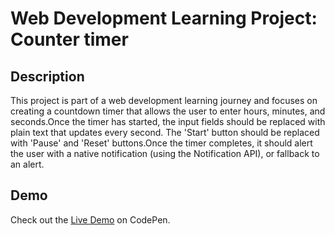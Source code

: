 # Web Development Learning Project: Counter timer

## Description

This project is part of a web development learning journey and focuses on creating a countdown timer that allows the user to enter hours, minutes, and seconds.Once the timer has started, the input fields should be replaced with plain text that updates every second. The 'Start' button should be replaced with 'Pause' and 'Reset' buttons.Once the timer completes, it should alert the user with a native notification (using the Notification API), or fallback to an alert.

## Demo

Check out the [Live Demo]() on CodePen.
